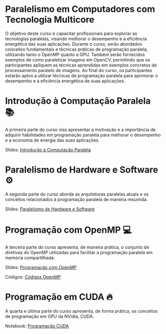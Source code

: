# Paralelismo em Computadores com Tecnologia Multicore

O objetivo deste curso é capacitar profissionais para explorar as tecnologias paralelas, visando melhorar o desempenho e a eficiência energética das suas aplicações. Durante o curso, serão abordados conceitos fundamentais e técnicas práticas de programação paralela, utilizando tanto o OpenMP quanto a GPU. Também serão fornecidos exemplos de como paralelizar imagens em OpenCV, permitindo que os participantes apliquem as técnicas aprendidas em exemplos concretos de processamento paralelo de imagens. Ao final do curso, os participantes estarão aptos a utilizar técnicas de programação paralela para aprimorar o desempenho e a eficiência energética de suas aplicações.

# Introdução à Computação Paralela :books:

A primeira parte do curso visa apresentar a motivação e a importância de adquirir habilidades em programação paralela para melhorar o desempenho e a economia de energia das suas aplicações.

Slides: [Introdução à Computação Paralela](notes/treinamento_I.pdf)

# Paralelismo de Hardware e Software :gear:

A segunda parte do curso aborda as arquiteturas paralelas atuais e os conceitos relacionados à programação paralela de maneira resumida.

Slides: [Paralelismo de Hardware e Software](notes/treinamento_II.pdf)

# Programação com OpenMP :computer:

A terceira parte do curso apresenta, de maneira prática, o conjunto de diretivas do OpenMP utilizadas para facilitar a programação paralela em memória compartilhada.

Slides: [Programação com OpenMP](notes/treinamento_III.pdf)

Códigos: [Códigos OpenMP](src/)

# Programação em CUDA :fire:

A quarta e última parte do curso apresenta, de forma prática, os conceitos de programação em GPU da NVidia, CUDA.

Notebook: [Programação CUDA](notes/Treinamento_IV.ipynb)

